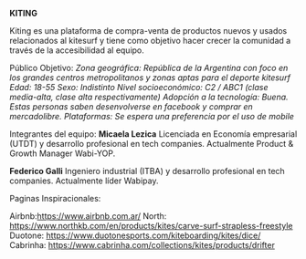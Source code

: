 
**KITING**

Kiting es una plataforma de compra-venta de productos nuevos y usados relacionados al kitesurf y tiene como objetivo hacer crecer la comunidad a través de la accesibilidad al equipo. 


Público Objetivo:
*Zona geográfica: República de la Argentina con foco en los grandes centros metropolitanos y zonas aptas para el deporte kitesurf*
*Edad: 18-55*
*Sexo: Indistinto*
*Nivel socioeconómico: C2 / ABC1 (clase media-alta, clase alta respectivamente)*
*Adopción a la tecnología: Buena. Estas personas saben desenvolverse en facebook y comprar en mercadolibre.*
*Plataformas: Se espera una preferencia por el uso de mobile*


Integrantes del equipo: 
**Micaela Lezica**
Licenciada en Economía empresarial (UTDT) y desarrollo profesional en tech companies. Actualmente Product & Growth Manager Wabi-YOP.


**Federico Galli**
Ingeniero industrial (ITBA) y desarrollo profesional en tech companies. Actualmente líder Wabipay. 

Paginas Inspiracionales:

Airbnb:https://www.airbnb.com.ar/
North: https://www.northkb.com/en/products/kites/carve-surf-strapless-freestyle
Duotone: https://www.duotonesports.com/kiteboarding/kites/dice/
Cabrinha: https://www.cabrinha.com/collections/kites/products/drifter
